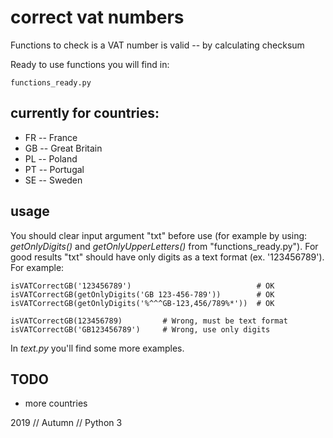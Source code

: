 # correct vat numbers

Functions to check is a VAT number is valid -- by calculating checksum 

Ready to use functions you will find in:
```
functions_ready.py
```
## currently for countries: 
* FR -- France
* GB -- Great Britain
* PL -- Poland
* PT -- Portugal
* SE -- Sweden

## usage
You should clear input argument "txt" before use (for example by using: *getOnlyDigits()* and *getOnlyUpperLetters()* from "functions_ready.py"). For good results "txt" should have only digits as a text format (ex. '123456789').
For example:
```
isVATCorrectGB('123456789')                            # OK
isVATCorrectGB(getOnlyDigits('GB 123-456-789'))        # OK
isVATCorrectGB(getOnlyDigits('%^^^GB-123,456/789%*'))  # OK

isVATCorrectGB(123456789)         # Wrong, must be text format
isVATCorrectGB('GB123456789')     # Wrong, use only digits
```
In *text.py* you'll find some more examples.

## TODO

* more countries

2019 // Autumn // Python 3
